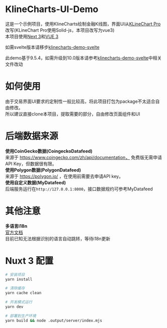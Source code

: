 # KlineCharts-UI-Demo
这是一个示例项目，使用KlineCharts绘制金融K线图，界面UI从[KLineChart Pro](https://pro.klinecharts.com/getting-started.html)改写(KLineChart Pro使用Solid-js，本项目改写为vue3)  
本项目使用[Next 3](https://nuxt.com/docs/getting-started/introduction)和[VUE 3](https://vuejs.org/guide/introduction.html)

如需svelte版本请移步[klinecharts-demo-svelte](https://github.com/anyongjin/klinecharts-demo-svelte)

此demo基于9.5.4，如需升级到10.0版本请参考[klinecharts-demo-svelte](https://github.com/anyongjin/klinecharts-demo-svelte)中相关文件改动

# 如何使用
由于交易界面UI要求的定制性一般比较高，将此项目打包为package不太适合自由修改。  
所以建议直接clone本项目，提取需要的部分，自由修改页面组件和UI  

# 后端数据来源
**使用CoinGecko数据(CoingeckoDatafeed)**  
来源于 https://www.coingecko.com/zh/api/documentation， 免费版无需申请API Key，但数据很有限。  
**使用Polygon数据(PolygonDatafeed)**  
来源于 https://polygon.io/ ，在使用前需要去申请API key。  
**使用自定义数据(MyDatafeed)**  
后端服务运行在`http://127.0.0.1:8000`，接口数据规约可参考MyDatafeed


# 其他注意
 **多语言i18n**  
[官方文档](https://v8.i18n.nuxtjs.org/)  
目前已知无法根据识别的语言自动跳转，等待i18n更新    

# Nuxt 3 配置
```bash
# 安装项目
yarn install

# 清除缓存
yarn cache clean

# 开发模式运行
yarn dev

# 部署到生产环境
yarn build && node .output/server/index.mjs
```
